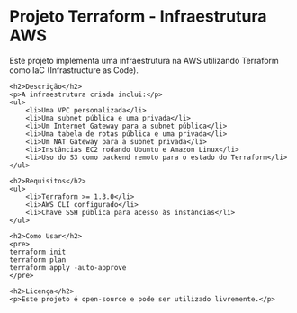 <!DOCTYPE html>
<html>
<body>
    <h1>Projeto Terraform - Infraestrutura AWS</h1>
    <p>Este projeto implementa uma infraestrutura na AWS utilizando Terraform como IaC (Infrastructure as Code).</p>
    
    <h2>Descrição</h2>
    <p>A infraestrutura criada inclui:</p>
    <ul>
        <li>Uma VPC personalizada</li>
        <li>Uma subnet pública e uma privada</li>
        <li>Um Internet Gateway para a subnet pública</li>
        <li>Uma tabela de rotas pública e uma privada</li>
        <li>Um NAT Gateway para a subnet privada</li>
        <li>Instâncias EC2 rodando Ubuntu e Amazon Linux</li>
        <li>Uso do S3 como backend remoto para o estado do Terraform</li>
    </ul>
    
    <h2>Requisitos</h2>
    <ul>
        <li>Terraform >= 1.3.0</li>
        <li>AWS CLI configurado</li>
        <li>Chave SSH pública para acesso às instâncias</li>
    </ul>

    <h2>Como Usar</h2>
    <pre>
    terraform init
    terraform plan
    terraform apply -auto-approve
    </pre>

    <h2>Licença</h2>
    <p>Este projeto é open-source e pode ser utilizado livremente.</p>
</body>
</html>
